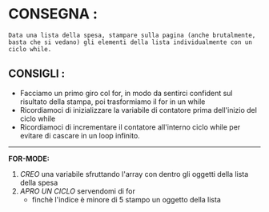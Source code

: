 # CONSEGNA :
    Data una lista della spesa, stampare sulla pagina (anche brutalmente, basta che si vedano) gli elementi della lista individualmente con un ciclo while.
## CONSIGLI :
- Facciamo un primo giro col for, in modo da sentirci confident sul risultato della stampa, poi trasformiamo il for in un while
- Ricordiamoci di inizializzare la variabile di contatore prima dell'inizio del ciclo while
- Ricordiamoci di incrementare il contatore all'interno ciclo while per evitare di cascare in un loop infinito.
<HR>


**FOR-MODE:** <br>

1. *CREO* 
    una variabile sfruttando l'array con dentro gli oggetti della lista della spesa
3. *APRO UN CICLO*
    servendomi di for
    * finchè l'indice è minore di 5 stampo un oggetto della lista

